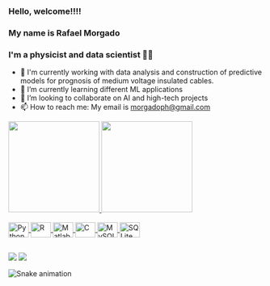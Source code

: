 ### Hello, welcome!!!!
### My name is Rafael Morgado 
### I'm a physicist and data scientist 👋👋

- 🔭 I'm currently working with data analysis and construction of predictive models for prognosis of medium voltage insulated cables.
- 🌱 I’m currently learning different ML applications
- 👯 I’m looking to collaborate on AI and high-tech projects
- 📫 How to reach me: My email is morgadoph@gmail.com

<div align="left">
  <a href="https://github.com/morgadoph">
  <img height="180em" src="https://github-readme-stats.vercel.app/api?username=morgadoph&show_icons=true&theme=clean&include_all_commits=true&count_private=true"/>
  <img height="180em" src="https://github-readme-stats.vercel.app/api/top-langs/?username=morgadoph&layout=compact&langs_count=7&theme=clean"/>
</div>
  <div style="display: inline_block"><br>
  <img align="center" alt="Python" height="30" width="40" src="https://cdn.jsdelivr.net/gh/devicons/devicon/icons/python/python-original.svg">
  <img align="center" alt="R" height="30" width="40" src="https://cdn.jsdelivr.net/gh/devicons/devicon/icons/r/r-original.svg">
  <img align="center" alt="Matlab" height="30" width="40" src="https://cdn.jsdelivr.net/gh/devicons/devicon/icons/matlab/matlab-original.svg">
  <img align="center" alt="C" height="30" width="40" src="https://cdn.jsdelivr.net/gh/devicons/devicon/icons/c/c-original.svg">
  <img align="center" alt="MySQL" height="30" width="40" src="https://cdn.jsdelivr.net/gh/devicons/devicon/icons/mysql/mysql-original.svg">
  <img align="center" alt="SQLite" height="30" width="40" src="https://cdn.jsdelivr.net/gh/devicons/devicon/icons/sqlite/sqlite-original.svg">
</div>
    
  ##
 
  <div> 
  <a href="https://instagram.com/morgadoph" target="_blank"><img src="https://img.shields.io/badge/-Instagram-%23E4405F?style=for-the-badge&logo=instagram&logoColor=white" target="_blank"></a>
  <a href="https://www.linkedin.com/in/rafaelmbatista" target="_blank"><img src="https://img.shields.io/badge/-LinkedIn-%230077B5?style=for-the-badge&logo=linkedin&logoColor=white" target="_blank"></a> 

  ![Snake animation](https://github.com/morgadoph/morgadoph/blob/output/github-contribution-grid-snake.svg)
 
</div>
